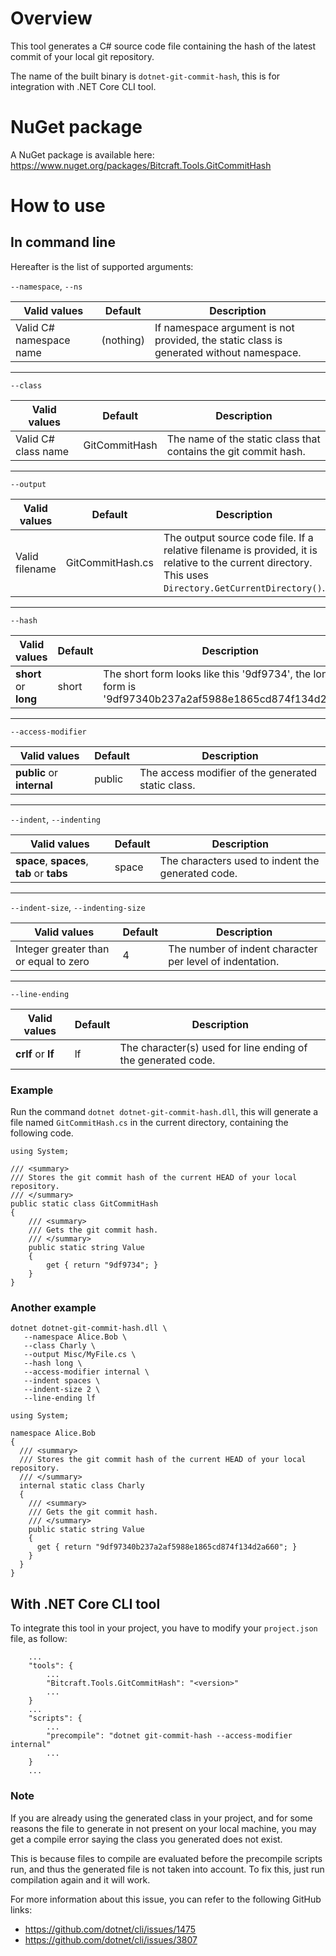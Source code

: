 # Overview

This tool generates a C# source code file containing the hash of the latest commit of your local git repository.

The name of the built binary is `dotnet-git-commit-hash`, this is for integration with .NET Core CLI tool.

# NuGet package

A NuGet package is available here: https://www.nuget.org/packages/Bitcraft.Tools.GitCommitHash

# How to use

## In command line

Hereafter is the list of supported arguments:

`--namespace`, `--ns`

Valid values | Default | Description
---|---|---
Valid C# namespace name | (nothing) | If namespace argument is not provided, the static class is generated without namespace.

---

`--class`

Valid values | Default | Description
---|---|---
Valid C# class name | GitCommitHash | The name of the static class that contains the git commit hash.

---

`--output`

Valid values | Default | Description
---|---|---
Valid filename | GitCommitHash.cs | The output source code file. If a relative filename is provided, it is relative to the current directory.<br>This uses `Directory.GetCurrentDirectory()`.

---

`--hash`

Valid values | Default | Description
---|---|---
**short** or **long** | short | The short form looks like this '9df9734', the long form is '9df97340b237a2af5988e1865cd874f134d2a660'.

---

`--access-modifier`

Valid values | Default | Description
---|---|---
**public** or **internal** | public | The access modifier of the generated static class.

---

`--indent`, `--indenting`

Valid values | Default | Description
---|---|---
**space**, **spaces**, **tab** or **tabs** | space | The characters used to indent the generated code.

---

`--indent-size`, `--indenting-size`

Valid values | Default | Description
---|---|---
Integer greater than or equal to zero | 4 | The number of indent character per level of indentation.

---

`--line-ending`

Valid values | Default | Description
---|---|---
**crlf** or **lf** | lf | The character(s) used for line ending of the generated code.

### Example

Run the command `dotnet dotnet-git-commit-hash.dll`, this will generate a file named `GitCommitHash.cs` in the current directory, containing the following code.

```CSharp
using System;

/// <summary>
/// Stores the git commit hash of the current HEAD of your local repository.
/// </summary>
public static class GitCommitHash
{
    /// <summary>
    /// Gets the git commit hash.
    /// </summary>
    public static string Value
    {
        get { return "9df9734"; }
    }
}
```

### Another example

```
dotnet dotnet-git-commit-hash.dll \
   --namespace Alice.Bob \
   --class Charly \
   --output Misc/MyFile.cs \
   --hash long \
   --access-modifier internal \
   --indent spaces \
   --indent-size 2 \
   --line-ending lf
```

```CSharp
using System;

namespace Alice.Bob
{
  /// <summary>
  /// Stores the git commit hash of the current HEAD of your local repository.
  /// </summary>
  internal static class Charly
  {
    /// <summary>
    /// Gets the git commit hash.
    /// </summary>
    public static string Value
    {
      get { return "9df97340b237a2af5988e1865cd874f134d2a660"; }
    }
  }
}
```

## With .NET Core CLI tool

To integrate this tool in your project, you have to modify your `project.json` file, as follow:

```
    ...
    "tools": {
        ...
        "Bitcraft.Tools.GitCommitHash": "<version>"
        ...
    }
    ...
    "scripts": {
        ...
        "precompile": "dotnet git-commit-hash --access-modifier internal"
        ...
    }
    ...
```

### Note

If you are already using the generated class in your project, and for some reasons the file to generate in not present on your local machine, you may get a compile error saying the class you generated does not exist.

This is because files to compile are evaluated before the precompile scripts run, and thus the generated file is not taken into account. To fix this, just run compilation again and it will work.

For more information about this issue, you can refer to the following GitHub links:
- https://github.com/dotnet/cli/issues/1475
- https://github.com/dotnet/cli/issues/3807
